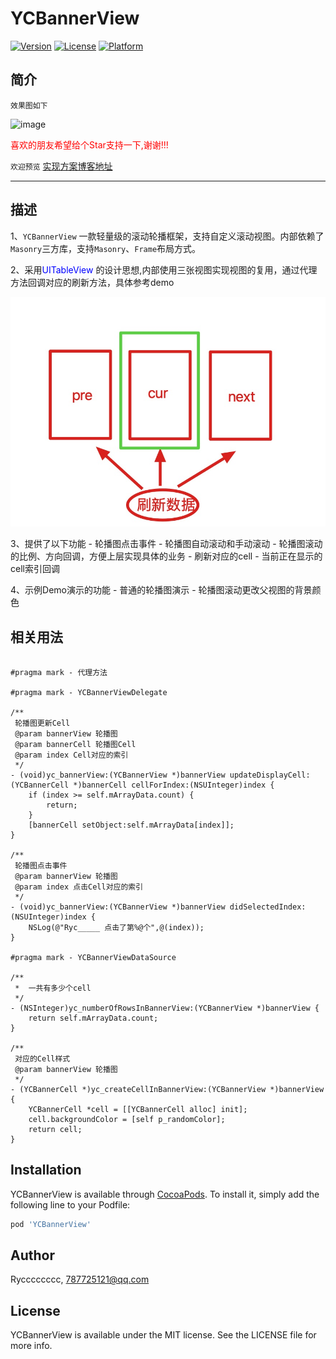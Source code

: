 # YCBannerView

[![Version](https://img.shields.io/cocoapods/v/YCBannerView.svg?style=flat)](https://cocoapods.org/pods/YCBannerView)
[![License](https://img.shields.io/cocoapods/l/YCBannerView.svg?style=flat)](https://cocoapods.org/pods/YCBannerView)
[![Platform](https://img.shields.io/cocoapods/p/YCBannerView.svg?style=flat)](https://cocoapods.org/pods/YCBannerView)


## 简介

`效果图如下`

![image](./source/image_00.gif)


<font color=#FF0000 >喜欢的朋友希望给个Star支持一下,谢谢!!!</font>

`欢迎预览` [实现方案博客地址](https://juejin.cn/post/7039356899229171742 "") 


---
## 描述

1、`YCBannerView` 一款轻量级的滚动轮播框架，支持自定义滚动视图。内部依赖了`Masonry`三方库，支持`Masonry`、`Frame`布局方式。

2、采用<font color=#0000FF >UITableView</font> 的设计思想,内部使用三张视图实现视图的复用，通过代理方法回调对应的刷新方法，具体参考demo

![image](./source/img_01.jpg)

3、提供了以下功能
    - 轮播图点击事件
    - 轮播图自动滚动和手动滚动
    - 轮播图滚动的比例、方向回调，方便上层实现具体的业务
    - 刷新对应的cell 
    - 当前正在显示的cell索引回调
    
4、示例Demo演示的功能
    - 普通的轮播图演示
    - 轮播图滚动更改父视图的背景颜色 


## 相关用法

```objc

#pragma mark - 代理方法

#pragma mark - YCBannerViewDelegate

/**
 轮播图更新Cell
 @param bannerView 轮播图
 @param bannerCell 轮播图Cell
 @param index Cell对应的索引
 */
- (void)yc_bannerView:(YCBannerView *)bannerView updateDisplayCell:(YCBannerCell *)bannerCell cellForIndex:(NSUInteger)index {
    if (index >= self.mArrayData.count) {
        return;
    }
    [bannerCell setObject:self.mArrayData[index]];
}

/**
 轮播图点击事件
 @param bannerView 轮播图
 @param index 点击Cell对应的索引
 */
- (void)yc_bannerView:(YCBannerView *)bannerView didSelectedIndex:(NSUInteger)index {
    NSLog(@"Ryc_____ 点击了第%@个",@(index));
}

#pragma mark - YCBannerViewDataSource

/**
 *  一共有多少个cell
 */
- (NSInteger)yc_numberOfRowsInBannerView:(YCBannerView *)bannerView {
    return self.mArrayData.count;
}

/**
 对应的Cell样式
 @param bannerView 轮播图
 */
- (YCBannerCell *)yc_createCellInBannerView:(YCBannerView *)bannerView {
    YCBannerCell *cell = [[YCBannerCell alloc] init];
    cell.backgroundColor = [self p_randomColor];
    return cell;
}

```

## Installation

YCBannerView is available through [CocoaPods](https://cocoapods.org). To install
it, simply add the following line to your Podfile:

```ruby
pod 'YCBannerView'
```

## Author

Rycccccccc, 787725121@qq.com

## License

YCBannerView is available under the MIT license. See the LICENSE file for more info.
